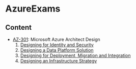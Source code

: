 # AzureExams

## Content

- [AZ-301](https://www.microsoft.com/en-us/learning/exam-az-301.aspx): Microsoft Azure Architect Design
  1. [Designing for Identity and Security](AZ-301/1.%20Designing%20for%20Identity%20and%20Security.md)
  2. [Designing a Data Platform Solution](AZ-301/2.%20Designing%20a%20Data%20Platform%20Solution.md)
  3. [Designing for Deployment, Migration and Integration](AZ-301/3.%20Designing%20for%20Deployment,%20Migration%20and%20Integration.md)
  4. [Designing an Infrastructure Strategy](AZ-301/4.%20Designing%20an%20Infrastructure%20Strategy.md)
